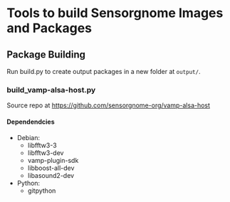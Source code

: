 # Tools to build Sensorgnome Images and Packages

## Package Building

Run build.py to create output packages in a new folder at `output/`.

### build_vamp-alsa-host.py

Source repo at https://github.com/sensorgnome-org/vamp-alsa-host

#### Dependendcies

- Debian:
  - libfftw3-3
  - libfftw3-dev
  - vamp-plugin-sdk
  - libboost-all-dev
  - libasound2-dev
- Python:
  - gitpython
